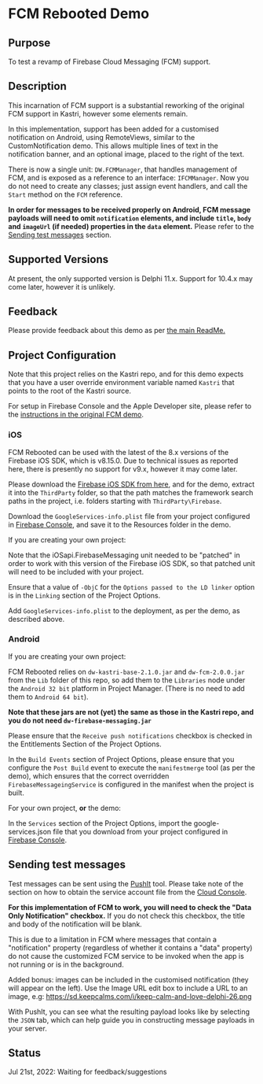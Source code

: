 # FCM Rebooted Demo

## Purpose

To test a revamp of Firebase Cloud Messaging (FCM) support.

## Description

This incarnation of FCM support is a substantial reworking of the original FCM support in Kastri, however some elements remain.

In this implementation, support has been added for a customised notification on Android, using RemoteViews, similar to the CustomNotification demo. This allows multiple lines of text in the notification banner, and an optional image, placed to the right of the text.

There is now a single unit: `DW.FCMManager`, that handles management of FCM, and is exposed as a reference to an interface: `IFCMManager`. Now you do not need to create any classes; just assign event handlers, and call the `Start` method on the `FCM` reference.

**In order for messages to be received properly on Android, FCM message payloads will need to omit `notification` elements, and include `title`, `body` and `imageUrl` (if needed) properties in the `data` element.** Please refer to the [Sending test messages](#sending-test-messages) section.

## Supported Versions

At present, the only supported version is Delphi 11.x. Support for 10.4.x may come later, however it is unlikely.

## Feedback

Please provide feedback about this demo as per [the main ReadMe.](https://github.com/DelphiWorlds/Playground/blob/main/Readme.md)

## Project Configuration

Note that this project relies on the Kastri repo, and for this demo expects that you have a user override environment variable named `Kastri` that points to the root of the Kastri source.

For setup in Firebase Console and the Apple Developer site, please refer to the [instructions in the original FCM demo](https://github.com/DelphiWorlds/Kastri/blob/master/Demos/FirebaseCloudMessaging/Readme.md).

### iOS

FCM Rebooted can be used with the latest of the 8.x versions of the Firebase iOS SDK, which is v8.15.0. Due to technical issues as reported here, there is presently no support for v9.x, however it may come later.

Please download the [Firebase iOS SDK from here](https://github.com/firebase/firebase-ios-sdk/releases/download/v8.15.0/Firebase.zip), and for the demo, extract it into the `ThirdParty` folder, so that the path matches the framework search paths in the project, i.e. folders starting with `ThirdParty\Firebase`.

Download the `GoogleServices-info.plist` file from your project configured in [Firebase Console](https://console.firebase.google.com/), and save it to the Resources folder in the demo.

If you are creating your own project:

Note that the iOSapi.FirebaseMessaging unit needed to be "patched" in order to work with this version of the Firebase iOS SDK, so that patched unit will need to be included with your project.

Ensure that a value of `-ObjC` for the `Options passed to the LD linker` option is in the `Linking` section of the Project Options.

Add `GoogleServices-info.plist` to the deployment, as per the demo, as described above.

### Android

If you are creating your own project:

FCM Rebooted relies on `dw-kastri-base-2.1.0.jar` and `dw-fcm-2.0.0.jar` from the `Lib` folder of this repo, so add them to the `Libraries` node under the `Android 32 bit` platform in Project Manager. (There is no need to add them to `Android 64 bit`).

**Note that these jars are not (yet) the same as those in the Kastri repo, and you do not need `dw-firebase-messaging.jar`**

Please ensure that the `Receive push notifications` checkbox is checked in the Entitlements Section of the Project Options.

In the `Build Events` section of Project Options, please ensure that you configure the `Post Build` event to execute the `manifestmerge` tool (as per the demo), which ensures that the correct overridden `FirebaseMessageingService` is configured in the manifest when the project is built.

For your own project, **or** the demo:

In the `Services` section of the Project Options, import the google-services.json file that you download from your project configured in [Firebase Console](https://console.firebase.google.com/).

## Sending test messages

Test messages can be sent using the [PushIt](https://github.com/DelphiWorlds/PushIt) tool. Please take note of the section on how to obtain the service account file from the [Cloud Console](https://console.cloud.google.com/iam-admin/serviceaccounts).

**For this implementation of FCM to work, you will need to check the "Data Only Notification" checkbox.** If you do not check this checkbox, the title and body of the notification will be blank.

This is due to a limitation in FCM where messages that contain a "notification" property (regardless of whether it contains a "data" property) do not cause the customized FCM service to be invoked when the app is not running or is in the background. 

Added bonus: images can be included in the customised notification (they will appear on the left). Use the Image URL edit box to include a URL to an image, e.g: https://sd.keepcalms.com/i/keep-calm-and-love-delphi-26.png

With PushIt, you can see what the resulting payload looks like by selecting the `JSON` tab, which can help guide you in constructing message payloads in your server.

## Status

Jul 21st, 2022: Waiting for feedback/suggestions












